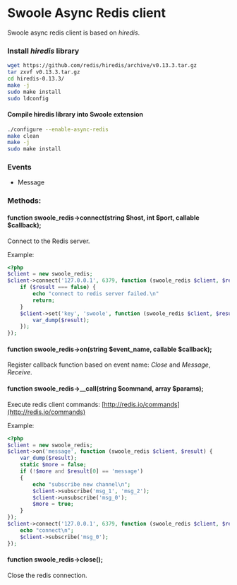 # Swoole Async Redis client

Swoole async redis client is based on *hiredis*.

### Install *hiredis* library

``` bash
wget https://github.com/redis/hiredis/archive/v0.13.3.tar.gz
tar zxvf v0.13.3.tar.gz
cd hiredis-0.13.3/
make -j
sudo make install
sudo ldconfig
```

#### Compile hiredis library into Swoole extension

``` bash
./configure --enable-async-redis
make clean
make -j
sudo make install
```

### Events

* Message

### Methods:

#### function swoole_redis->connect(string $host, int $port, callable $callback);

Connect to the Redis server.

Example:

``` php
<?php
$client = new swoole_redis;
$client->connect('127.0.0.1', 6379, function (swoole_redis $client, $result) {
    if ($result === false) {
        echo "connect to redis server failed.\n"
        return;
    }
    $client->set('key', 'swoole', function (swoole_redis $client, $result) {
        var_dump($result);
    });
});
```

#### function swoole_redis->on(string $event_name, callable $callback);

Register callback function based on event name: *Close* and *Message*, *Receive*.

#### function swoole_redis->__call(string $command, array $params);

Execute redis client commands: [http://redis.io/commands](http://redis.io/commands)

Example:

``` php
<?php
$client = new swoole_redis;
$client->on('message', function (swoole_redis $client, $result) {
    var_dump($result);
    static $more = false;
    if (!$more and $result[0] == 'message')
    {
        echo "subscribe new channel\n";
        $client->subscribe('msg_1', 'msg_2');
        $client->unsubscribe('msg_0');
        $more = true;
    }
});
$client->connect('127.0.0.1', 6379, function (swoole_redis $client, $result) {
    echo "connect\n";
    $client->subscribe('msg_0');
});
```

#### function swoole_redis->close();

Close the redis connection.
